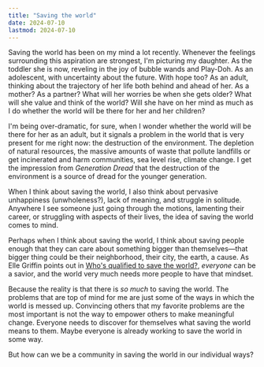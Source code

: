 ```yaml
---
title: "Saving the world"
date: 2024-07-10
lastmod: 2024-07-10
---
```


Saving the world has been on my mind a lot recently. Whenever the feelings surrounding this aspiration are strongest, I'm picturing my daughter. As the toddler she is now, reveling in the joy of bubble wands and Play-Doh. As an adolescent, with uncertainty about the future. With hope too? As an adult, thinking about the trajectory of her life both behind and ahead of her. As a mother? As a partner? What will her worries be when she gets older? What will she value and think of the world? Will she have on her mind as much as I do whether the world will be there for her and her children?

I'm being over-dramatic, for sure, when I wonder whether the world will be there for her as an adult, but it signals a problem in the world that is very present for me right now: the destruction of the environment. The depletion of natural resources, the massive amounts of waste that pollute landfills or get incinerated and harm communities, sea level rise, climate change. I get the impression from *Generation Dread* that the destruction of the environment is a source of dread for the younger generation. 

When I think about saving the world, I also think about pervasive unhappiness (unwholeness?), lack of meaning, and struggle in solitude. Anywhere I see someone just going through the motions, lamenting their career, or struggling with aspects of their lives, the idea of saving the world comes to mind.

Perhaps when I think about saving the world, I think about saving people enough that they can care about something bigger than themselves—that bigger thing could be their neighborhood, their city, the earth, a cause. As Elle Griffin points out in [Who's qualified to save the world?](https://www.elysian.press/p/who-is-qualified-to-save-the-world), *everyone* can be a savior, and the world very much needs more people to have that mindset.

Because the reality is that there is *so much* to saving the world. The problems that are top of mind for me are just some of the ways in which the world is messed up. Convincing others that my favorite problems are the most important is not the way to empower others to make meaningful change. Everyone needs to discover for themselves what saving the world means to them. Maybe everyone is already working to save the world in some way.

But how can we be a community in saving the world in our individual ways?
